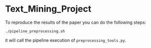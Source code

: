 # Text_Mining_Project

To reproduce the results of the paper you can do the following steps:

```./pipeline_preprocessing.sh```

it will call the pipeline execution of ```preprocessing_tools.py```.

